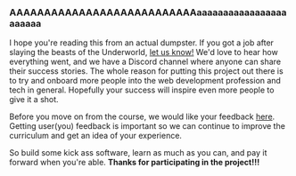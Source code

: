 ### AAAAAAAAAAAAAAAAAAAAAAAAAAAaaaaaaaaaaaaaaaaaaaaaaa

I hope you're reading this from an actual dumpster.  If you got a job after slaying the beasts of the Underworld, [let us know!](https://www.youtube.com/watch?v=dQw4w9WgXcQ)  We'd love to hear how everything went, and we have a Discord channel where anyone can share their success stories.  The whole reason for putting this project out there is to try and onboard more people into the web development profession and tech in general.  Hopefully your success will inspire even more people to give it a shot.

Before you move on from the course, we would like your feedback [here](https://docs.google.com/forms/d/e/1FAIpQLSenziSaFuSQ3RFeHwn1YHovQj-G-WmNZc-_dgMuV_JcGB25Cg/viewform?usp=sf_link). Getting user(you) feedback is important so we can continue to improve the curriculum and get an idea of your experience.  

So build some kick ass software, learn as much as you can, and pay it forward when you're able.  **Thanks for participating in the project!!!**
